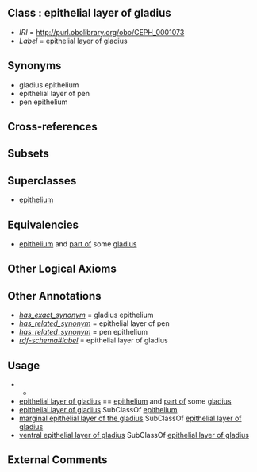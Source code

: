 
## Class : epithelial layer of gladius

 * *IRI* = http://purl.obolibrary.org/obo/CEPH_0001073
 * *Label* = epithelial layer of gladius

## Synonyms

 * gladius epithelium
 * epithelial layer of pen
 * pen epithelium

## Cross-references


## Subsets


## Superclasses

 * [epithelium](../../UBERON/83/UBERON_0000483.md)

## Equivalencies

 * [epithelium](../../UBERON/83/UBERON_0000483.md) and [part of](../../BFO/50/BFO_0000050.md) some [gladius](../../CEPH/24/CEPH_0000124.md)

## Other Logical Axioms


## Other Annotations

 * *[has_exact_synonym](../../ym/oboInOwl#hasExactSynonym.md)* = gladius epithelium
 * *[has_related_synonym](../../ym/oboInOwl#hasRelatedSynonym.md)* = epithelial layer of pen
 * *[has_related_synonym](../../ym/oboInOwl#hasRelatedSynonym.md)* = pen epithelium
 * *[rdf-schema#label](../../el/rdf-schema#label.md)* = epithelial layer of gladius

## Usage

 * -
 * [epithelial layer of gladius](../../CEPH/73/CEPH_0001073.md) == [epithelium](../../UBERON/83/UBERON_0000483.md) and [part of](../../BFO/50/BFO_0000050.md) some [gladius](../../CEPH/24/CEPH_0000124.md)
 * [epithelial layer of gladius](../../CEPH/73/CEPH_0001073.md) SubClassOf [epithelium](../../UBERON/83/UBERON_0000483.md)
 * [marginal epithelial layer of the gladius](../../CEPH/74/CEPH_0001074.md) SubClassOf [epithelial layer of gladius](../../CEPH/73/CEPH_0001073.md)
 * [ventral epithelial layer of gladius](../../CEPH/75/CEPH_0001075.md) SubClassOf [epithelial layer of gladius](../../CEPH/73/CEPH_0001073.md)

## External Comments

